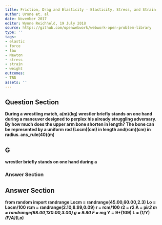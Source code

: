 ```yaml
---
title: Friction, Drag and Elasticity - Elasticity, Stress, and Strain
author: Urone et. al
date: November 2017
editor: Wynne Reichheld, 19 July 2018
source: https://github.com/openwebwork/webwork-open-problem-library
type: ''
tags:
- elastic
- force
- law
- Newton
- stress
- strain
- weight
outcomes:
- TBD
assets: ''
---
```


## Question Section 

<b>
During a wrestling match, a(m)(kg) wrestler briefly stands on one hand during a
maneuver designed to perplex his already struggling adversary. By how much does
the upper arm bone shorten in length? The bone can be represented by a uniform rod
(Locm)(cm) in length and(rcm)(cm) in radius.
ans_rule(40)(m)

## G
wrestler briefly stands on one hand during a
### Answer Section


## Answer Section

from random import randrange
Locm = randrange(45.00,60.00,2.3)
Lo = Locm/100
rcm = randrange(2.10,8.99,0.09)
r = rcm/100
r2 = r**2
A = pi*r2
m = randrange(98.00,130.00,3.00)
g = 9.80
F = m*g
Y = 9*(10**9)
L = (1/Y)*(F/A)*(Lo)